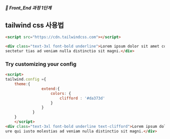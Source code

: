 ##### 🍑  Front_End 과정 1단계 

## tailwind css 사용법

```html
<script src="https://cdn.tailwindcss.com"></script>

<div class="text-3xl font-bold underline">Lorem ipsum dolor sit amet co
sectetur tias ad veniam nulla distinctio sit magni.</div>

```

### Try customizing your config
```html
<script>
tailwind.config ={
    theme:{
                extend:{ 
                    colors: {
                        clifford : '#da373d'
                    }
                }
            }  
    }
    </script>
<div class="text-3xl font-bold underline text-clifford">Lorem ipsum dolor sit
ure qui iusto molestias ad veniam nulla distinctio sit magni.</div>
```
